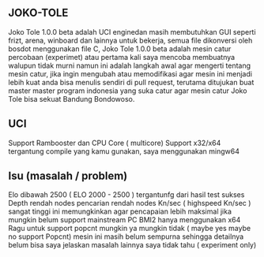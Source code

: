 ## JOKO-TOLE 
Joko Tole 1.0.0 beta adalah UCI enginedan masih membutuhkan GUI seperti frizt, arena, winboard dan lainnya untuk bekerja, semua file dikonversi oleh bosdot menggunakan file C, Joko Tole 1.0.0 beta adalah mesin catur percobaan (experimet) atau pertama kali saya mencoba membuatnya walupun tidak murni namun ini adalah langkah awal agar mengerti tentang mesin catur, jika ingin mengubah atau memodifikasi agar mesin ini menjadi lebih kuat anda bisa menulis sendiri di pull request, terutama ditujukan buat master master program indonesia yang suka catur agar mesin catur Joko Tole bisa sekuat Bandung Bondowoso.

## UCI
Support Rambooster dan CPU Core ( multicore)
Support x32/x64 tergantung compile yang kamu gunakan, saya menggunakan mingw64

## Isu (masalah / problem) 
Elo dibawah 2500 ( ELO 2000 - 2500 ) tergantunfg dari hasil test sukses
Depth rendah
nodes pencarian rendah
nodes Kn/sec ( highspeed  Kn/sec ) sangat tinggi ini memungkinkan agar pencapaian lebih maksimal jika mungkin
belum support mainstream PC BMI2 hanya menggunakan x64 
Ragu untuk support popcnt mungkin ya mungkin tidak ( maybe yes maybe no support Popcnt)
mesin ini masih belum sempurna sehingga detailnya belum bisa saya jelaskan 
masalah lainnya saya tidak tahu ( experiment only)

